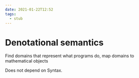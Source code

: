 ```yaml
---
date: 2021-01-22T12:52
tags: 
  - stub
---
```


# Denotational semantics

Find domains that represent what programs do, map domains to mathematical objects

Does not depend on Syntax.
